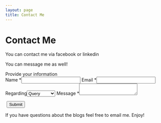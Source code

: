 ```yaml
---
layout: page
title: Contact Me
---
```


<div id="contact">
  <h1 class="pageTitle">Contact Me</h1>
  <div class="contactContent">
    <p class="intro">You can contact me via <a href="https://facebook.com/akash.boltzmann" target="_blank" style="text-decoration:none">facebook</a> or <a href="https://in.linkedin.com/in/akash-kumar-dutta" target="_blank" style="text-decoration:none">linkedin</a></p>
    <!--<p class="intro">If you have questions about the blogs feel free to <a href="mailto:akdboltzmann@gmail.com" style="text-decoration:none">email me</a>. Enjoy!</p>-->
    <p> You can message me as well! </p>
  </div>

<div class="form-style-2">
<div class="form-style-2-heading">Provide your information</div>
<form action="https://formspree.io/akdboltzmann@gmail.com" method="POST">
<label for="Name"><span>Name <span class="required">*</span></span><input type="text" class="input-field" name="Name" value="" required></label>
<label for="email"><span>Email <span class="required">*</span></span><input type="text" class="input-field" name="email" value="" required></label>
<label for="Regarding"><span>Regarding</span><select name="Regarding" class="select-field">
<option value="Query">Query</option>
<option value="Discussion">Discussion</option>
<option value="Suggestion">Suggestion</option>
</select></label>
<label for="Message"><span>Message <span class="required">*</span></span><textarea name="Message" class="textarea-field" required></textarea></label>

<label><span>&nbsp;</span><input type="submit" value="Submit" /></label>
</form>
</div>
<p class="intro">If you have questions about the blogs feel free to <a href="mailto:akdboltzmann@gmail.com" style="text-decoration:none">email me</a>. Enjoy!</p>
</div>

